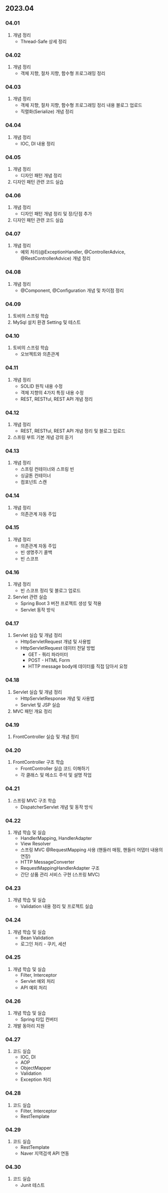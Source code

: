 ## 2023.04
### 04.01
1. 개념 정리
    + Thread-Safe 상세 정리
### 04.02
1. 개념 정리
    + 객체 지향, 절차 지향, 함수형 프로그래밍 정리
### 04.03
1. 개념 정리
   + 객체 지향, 절차 지향, 함수형 프로그래밍 정리 내용 블로그 업로드
   + 직렬화(Serialize) 개념 정리
### 04.04
1. 개념 정리
   + IOC, DI 내용 정리
### 04.05
1. 개념 정리
   + 디자인 패턴 개념 정리
2. 디자인 패턴 관련 코드 실습
### 04.06
1. 개념 정리
   + 디자인 패턴 개념 정리 및 장/단점 추가
2. 디자인 패턴 관련 코드 실습
### 04.07
1. 개념 정리
   + 예외 처리(@ExceptionHandler, @ControllerAdvice, @RestControllerAdvice) 개념 정리
### 04.08
1. 개념 정리
   + @Component, @Configuration 개념 및 차이점 정리
### 04.09
1. 토비의 스프링 학습
2. MySql 설치 환경 Setting 및 테스트
### 04.10
1. 토비의 스프링 학습
   + 오브젝트와 의존관계
### 04.11
1. 개념 정리
   + SOLID 원칙 내용 수정
   + 객체 지향의 4가지 특징 내용 수정
   + REST, RESTful, REST API 개념 정리
### 04.12
1. 개념 정리
   + REST, RESTful, REST API 개념 정리 및 블로그 업로드
2. 스프링 부트 기본 개념 강의 듣기
### 04.13
1. 개념 정리
   + 스프링 컨테이너와 스프링 빈
   + 싱글톤 컨테이너
   + 컴포넌트 스캔
### 04.14
1. 개념 정리
   + 의존관계 자동 주입
### 04.15
1. 개념 정리
   + 의존관계 자동 주입
   + 빈 생명주기 콜백
   + 빈 스코프
### 04.16
1. 개념 정리
   + 빈 스코프 정리 및 블로그 업로드
2. Servlet 관련 실습
   + Spring Boot 3 버전 프로젝트 생성 및 적용
   + Servlet 동작 방식
### 04.17
1. Servlet 실습 및 개념 정리
   + HttpServletRequest 개념 및 사용법
   + HttpServletRequest 데이터 전달 방법
     + GET - 쿼리 파라미터
     + POST - HTML Form
     + HTTP message body에 데이터를 직접 담아서 요청
### 04.18
1. Servlet 실습 및 개념 정리
   + HttpServletResponse 개념 및 사용법
   + Servlet 및 JSP 실습
2. MVC 패턴 개요 정리
### 04.19
1. FrontController 실습 및 개념 정리
### 04.20
1. FrontController 구조 학습
   + FrontController 실습 코드 이해하기
   + 각 클래스 및 메소드 주석 및 설명 작업
### 04.21
1. 스프링 MVC 구조 학습
   + DispatcherServlet 개념 및 동작 방식
### 04.22
1. 개념 학습 및 실습
   + HandlerMapping, HandlerAdapter
   + View Resolver
   + 스프링 MVC @RequestMapping 사용 (핸들러 매핑, 핸들러 어댑터 내용의 연장)
   + HTTP MessageConverter
   + RequestMappingHandlerAdapter 구조
   + 간단 상품 관리 서비스 구현 (스프링 MVC)
### 04.23
1. 개념 학습 및 실습
   + Validation 내용 정리 및 프로젝트 실습
### 04.24
1. 개념 학습 및 실습
   + Bean Validation
   + 로그인 처리 - 쿠키, 세션
### 04.25
1. 개념 학습 및 실습
   + Filter, Interceptor
   + Servlet 예외 처리
   + API 예외 처리
### 04.26
1. 개념 학습 및 실습
   + Spring 타입 컨버터
2. 개발 동아리 지원
### 04.27
1. 코드 실습
   + IOC, DI
   + AOP
   + ObjectMapper
   + Validation
   + Exception 처리
### 04.28
1. 코드 실습
   + Filter, Interceptor
   + RestTemplate
### 04.29
1. 코드 실습
   + RestTemplate
   + Naver 지역검색 API 연동
### 04.30
1. 코드 실습
   + Junit 테스트